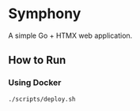 # Symphony

A simple Go + HTMX web application.

## How to Run

### Using Docker
```bash
./scripts/deploy.sh

